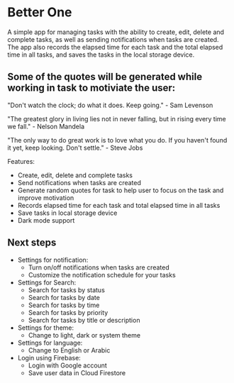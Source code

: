# Better One

A simple app for managing tasks with the ability to create, edit, delete and complete tasks, as well as sending notifications when tasks are created.
The app also records the elapsed time for each task and the total elapsed time in all tasks, and saves the tasks in the local storage device.

## Some of the quotes will be generated while working in task to motiviate the user:

  "Don't watch the clock; do what it does. Keep going." - Sam Levenson

  "The greatest glory in living lies not in never falling, but in rising every time we fall." - Nelson Mandela

  "The only way to do great work is to love what you do. If you haven't found it yet, keep looking. Don't settle." - Steve Jobs

Features:

* Create, edit, delete and complete tasks
* Send notifications when tasks are created
* Generate random quotes for task to help user to focus on the task and improve motivation
* Records elapsed time for each task and total elapsed time in all tasks
* Save tasks in local storage device
* Dark mode support

## Next steps

* Settings for notification:
  * Turn on/off notifications when tasks are created
  * Customize the notification schedule for your tasks
* Settings for Search:
  * Search for tasks by status
  * Search for tasks by date
  * Search for tasks by time
  * Search for tasks by priority
  * Search for tasks by title or description
* Settings for theme:
  * Change to light, dark or system theme
* Settings for language:
  * Change to English or Arabic
* Login using Firebase:
  * Login with Google account
  * Save user data in Cloud Firestore
